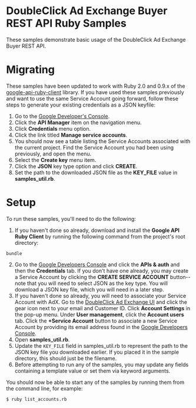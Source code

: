 DoubleClick Ad Exchange Buyer REST API Ruby Samples
=======================================================
These samples demonstrate basic usage of the DoubleClick Ad Exchange Buyer REST
API.

Migrating
=======================================================
These samples have been updated to work with Ruby 2.0 and 0.9.x of the
[google-api-ruby-client](https://github.com/google/google-api-ruby-client)
library. If you have used these samples previously and want to use the same
Service Account going forward, follow these steps to generate your existing
credentials as a JSON keyfile:

1. Go to the [Google Developer's Console](https://console.developers.google.com/).
2. Click the **API Manager** item on the navigation menu.
3. Click **Credentials** menu option.
4. Click the link titled **Manage service accounts**.
5. You should now see a table listing the Service Accounts associated with the
  current project. Find the Service Account you had been using previously, and
  open the menu.
6. Select the **Create key** menu item.
7. Click the **JSON** key type option and click **CREATE**.
8. Set the path to the downloaded JSON file as the **KEY_FILE** value in
  **samples_util.rb**.

Setup
=======================================================
To run these samples, you'll need to do the following:

1. If you haven't done so already, download and install the
  **Google API Ruby Client** by running the following command from the
  project's root directory:

```
bundle
```

2. Go to the [Google Developers Console](https://console.developers.google.com/)
  and click the **APIs & auth** and then the **Credentials** tab.
  If you don't have one already, you may create a Service Account by clicking
  the **CREATE SERVICE ACCOUNT** button--note that you will need to select JSON
  as the key type. You will download a JSON key file, which you will need in a
  later step.
3. If you haven't done so already, you will need to associate your Service
  Account with AdX. Go to the
  [DoubleClick Ad Exchange UI](https://adx.google.com) and click the gear icon
  next to your email and Customer ID. Click **Account Settings** in the pop-up
  menu. Under **User management**, click the **Account users** tab. Click the
  **+Service Account** button to associate a new Service Account by providing
  its email address found in the
  [Google Developers Console](https://console.developers.google.com/).
4. Open **samples_util.rb**.
5. Update the `KEY_FILE` field in samples_util.rb to represent the path to the
  JSON key file you downloaded earlier. If you placed it in the sample
  directory, this should just be the filename.
6. Before attempting to run any of the samples, you may update any fields
  containing a template value or set them via keyword arguments.

You should now be able to start any of the samples by running them from the
command line, for example:

```
$ ruby list_accounts.rb
```
